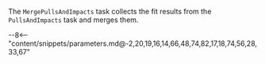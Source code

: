 The `MergePullsAndImpacts` task collects the fit results from the `PullsAndImpacts` task and merges them.

<div class="dhi_parameter_table">

--8<-- "content/snippets/parameters.md@-2,20,19,16,14,66,48,74,82,17,18,74,56,28,33,67"

</div>
